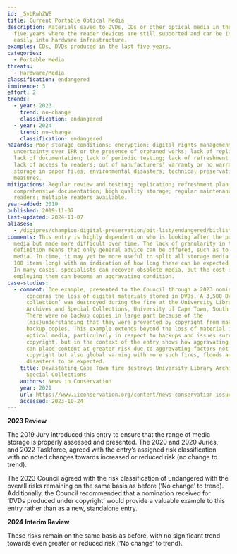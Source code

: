 ```yaml
---
id: _5vbRwhZWE
title: Current Portable Optical Media
description: Materials saved to DVDs, CDs or other optical media in the last
  five years where the reader devices are still supported and can be integrated
  easily into hardware infrastructure.
examples: CDs, DVDs produced in the last five years.
categories:
  - Portable Media
threats:
  - Hardware/Media
classification: endangered
imminence: 3
effort: 2
trends:
  - year: 2023
    trend: no-change
    classification: endangered
  - year: 2024
    trend: no-change
    classification: endangered
hazards: Poor storage conditions; encryption; digital rights management;
  uncertainty over IPR or the presence of orphaned works; lack of replication;
  lack of documentation; lack of periodic testing; lack of refreshment pathway;
  lack of access to readers; out of manufacturers’ warranty or no warranty;
  storage in paper files; environmental disasters; technical preservation
  measures.
mitigations: Regular review and testing; replication; refreshment plan;
  comprehensive documentation; high quality storage; regular maintenance of
  readers; multiple readers available.
year-added: 2019
published: 2019-11-07
last-updated: 2024-11-07
aliases:
  - /digipres/champion-digital-preservation/bit-list/endangered/bitlist-current-portable-optical-media
comments: This entry is highly dependent on who is looking after the portable
  media but made more difficult over time. The lack of granularity in the
  definition means that only general advice can be offered, such as to refresh
  media. In time, it may yet be more useful to split all storage media (maybe
  100 items long) with an indication of how long these can be expected to last.
  In many cases, specialists can recover obsolete media, but the cost of
  employing them can become an aggravating condition.
case-studies:
  - comment: One example, presented to the Council through a 2023 nomination,
      concerns the loss of digital materials stored in DVDs. A 3,500 DVD ‘film
      collection’ was destroyed during the fire at the University Library
      Archives and Special Collections, University of Cape Town, South Africa.
      There were no backup copies in large part because of the
      (mis)understanding that they were prevented by copyright from making
      backup copies. This example extends beyond the loss of material in the
      optical media, particularly in respect to backups and issues surrounding
      copyright, but in the context of the entry shows how aggravating factors
      can place content at greater risk due to aggravating factors not only to
      copyright but also global warming with more such fires, floods and natural
      disasters to be expected.
    title: Devastating Cape Town fire destroys University Library Archives and
      Special Collections
    authors: News in Conservation
    year: 2021
    url: https://www.iiconservation.org/content/news-conservation-issue-84-june-july-2021
    accessed: 2023-10-24
---
```

**2023 Review**

The 2019 Jury introduced this entry to ensure that the range of media storage is properly assessed and presented. The 2020 and 2020 Juries, and 2022 Taskforce, agreed with the entry’s assigned risk classification with no noted changes towards increased or reduced risk (no change to trend).

The 2023 Council agreed with the risk classification of Endangered with the overall risks remaining on the same basis as before (‘No change’ to trend). Additionally, the Council recommended that a nomination received for ‘DVDs produced under copyright’ would provide a valuable example to this entry rather than as a new, standalone entry.

**2024 Interim Review**

These risks remain on the same basis as before, with no significant trend towards even greater or reduced risk (‘No change’ to trend).
